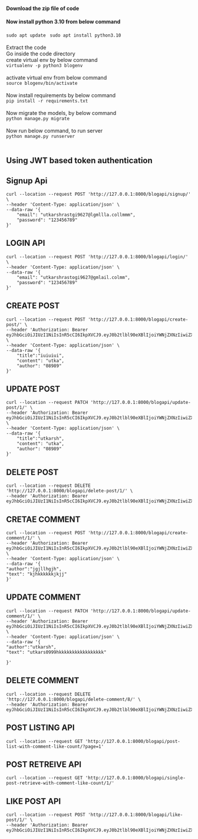 #### Download the zip file of code ###
#### Now install python 3.10 from below command ###
```sudo apt update ```
```sudo apt install python3.10```
<br>
<br>
Extract the code
<br>
Go inside the code directory
<br>
create virtual env by below command
<br>
``virtualenv -p python3 blogenv``
<br>
<br>
activate virtual env from below command
<br>
```source blogenv/bin/activate```
<br>
<br>
Now install requirements by below command
<br>
``pip install -r requirements.txt``
<br>
<br>
Now migrate the models, by below command
<br>
``python manage.py migrate``
<br>
<br>
Now run below command, to run server
<br>
``python manage.py runserver``
<br>
<br>
## Using JWT based token authentication ##
## Signup Api ##

```commandline
curl --location --request POST 'http://127.0.0.1:8000/blogapi/signup/' \
--header 'Content-Type: application/json' \
--data-raw '{
    "email": "utkarshrastgi9627@lgmllla.collmmm",
    "password": "123456789"
}'
```

## LOGIN API ##
```commandline
curl --location --request POST 'http://127.0.0.1:8000/blogapi/login/' \
--header 'Content-Type: application/json' \
--data-raw '{
    "email": "utkarshrastogi9627@gmlail.colmm",
    "password": "123456789"
}'
```


## CREATE POST ##
```commandline
curl --location --request POST 'http://127.0.0.1:8000/blogapi/create-post/' \
--header 'Authorization: Bearer eyJhbGciOiJIUzI1NiIsInR5cCI6IkpXVCJ9.eyJ0b2tlbl90eXBlIjoiYWNjZXNzIiwiZXhwIjoxNzE5MDg3MzM1LCJpYXQiOjE3MTkwODM3MzUsImp0aSI6IjQ5NGUyMmVhMmVlOTRiNjQ4NjNmMTIwODFkNzMzY2UwIiwidXNlcl9pZCI6MX0.GSB_dFwWOVEzVXNoheDHpwgGGHv_ieH5_3KrWS9eDic' \
--header 'Content-Type: application/json' \
--data-raw '{
    "title":"iuiuiui",
    "content": "utka",
    "author": "08989"
}'
```

## UPDATE POST ##
```commandline
curl --location --request PATCH 'http://127.0.0.1:8000/blogapi/update-post/1/' \
--header 'Authorization: Bearer eyJhbGciOiJIUzI1NiIsInR5cCI6IkpXVCJ9.eyJ0b2tlbl90eXBlIjoiYWNjZXNzIiwiZXhwIjoxNzE5MDk0MDgwLCJpYXQiOjE3MTkwOTA0ODAsImp0aSI6IjdiNTMyOGFiMjk0MTQ0OTM5YmYyY2UyMmY5ZDhhMzEwIiwidXNlcl9pZCI6MX0.ZBfEKHHa10eIMgNF7OgY5uskvTYmIdo5CgWSeoiqSEY' \
--header 'Content-Type: application/json' \
--data-raw '{
    "title":"utkarsh",
    "content": "utka",
    "author": "08989"
}'
```

## DELETE POST ##
```commandline
curl --location --request DELETE 'http://127.0.0.1:8000/blogapi/delete-post/1/' \
--header 'Authorization: Bearer eyJhbGciOiJIUzI1NiIsInR5cCI6IkpXVCJ9.eyJ0b2tlbl90eXBlIjoiYWNjZXNzIiwiZXhwIjoxNzE5MDA1Njg0LCJpYXQiOjE3MTkwMDIwODQsImp0aSI6ImI1MTdmMDcwYjMyMzQyYjk4NjE5ZGZiNmJhZjU3YjIwIiwidXNlcl9pZCI6Nn0.VULFz8SkAclnQZfUmKWHgGEnr1cMRQWb1zcQKAbZf8s'
```

## CRETAE COMMENT ##
```commandline
curl --location --request POST 'http://127.0.0.1:8000/blogapi/create-comment/1/' \
--header 'Authorization: Bearer eyJhbGciOiJIUzI1NiIsInR5cCI6IkpXVCJ9.eyJ0b2tlbl90eXBlIjoiYWNjZXNzIiwiZXhwIjoxNzE5MDg4MzM1LCJpYXQiOjE3MTkwODQ3MzUsImp0aSI6IjQyYzdkNDViY2I0NDQ2ZTg5MGJhNDliYTlhZTgxNzUzIiwidXNlcl9pZCI6NH0.B4XiJ23Hnlq0MYcAm4ajJEwIQRclx4rdmkkXQrXiJLI' \
--header 'Content-Type: application/json' \
--data-raw '{
"author":"jgjllhgjh",
"text": "kjhkkkkkkjkjj"
}'
```

## UPDATE COMMENT ##
```commandline
curl --location --request PATCH 'http://127.0.0.1:8000/blogapi/update-comment/1/' \
--header 'Authorization: Bearer eyJhbGciOiJIUzI1NiIsInR5cCI6IkpXVCJ9.eyJ0b2tlbl90eXBlIjoiYWNjZXNzIiwiZXhwIjoxNzE5MDk0MDgwLCJpYXQiOjE3MTkwOTA0ODAsImp0aSI6IjdiNTMyOGFiMjk0MTQ0OTM5YmYyY2UyMmY5ZDhhMzEwIiwidXNlcl9pZCI6MX0.ZBfEKHHa10eIMgNF7OgY5uskvTYmIdo5CgWSeoiqSEY' \
--header 'Content-Type: application/json' \
--data-raw '{
"author":"utkarsh",
"text": "utkars0999hkkkkkkkkkkkkkkkkk"

}'
```

## DELETE COMMENT ##
```commandline
curl --location --request DELETE 'http://127.0.0.1:8000/blogapi/delete-comment/8/' \
--header 'Authorization: Bearer eyJhbGciOiJIUzI1NiIsInR5cCI6IkpXVCJ9.eyJ0b2tlbl90eXBlIjoiYWNjZXNzIiwiZXhwIjoxNzE5MDA5NDM3LCJpYXQiOjE3MTkwMDU4MzcsImp0aSI6ImMyZjQwMGYxNmViOTQ3NjRiNWVmZjFmZmYzZGY0YzNlIiwidXNlcl9pZCI6N30.5iyjuqCFQvLoqTNbexelE_QXSfFdajt3gR4fqG3Oyf0'
```

## POST LISTING API ##
```commandline
curl --location --request GET 'http://127.0.0.1:8000/blogapi/post-list-with-comment-like-count/?page=1'
```

## POST RETREIVE API ##
```commandline
curl --location --request GET 'http://127.0.0.1:8000/blogapi/single-post-retrieve-with-comment-like-count/1/'
```

## LIKE POST API ##
```commandline
curl --location --request POST 'http://127.0.0.1:8000/blogapi/like-post/1/' \
--header 'Authorization: Bearer eyJhbGciOiJIUzI1NiIsInR5cCI6IkpXVCJ9.eyJ0b2tlbl90eXBlIjoiYWNjZXNzIiwiZXhwIjoxNzE5MDg4MzM1LCJpYXQiOjE3MTkwODQ3MzUsImp0aSI6IjQyYzdkNDViY2I0NDQ2ZTg5MGJhNDliYTlhZTgxNzUzIiwidXNlcl9pZCI6NH0.B4XiJ23Hnlq0MYcAm4ajJEwIQRclx4rdmkkXQrXiJLI'
```


